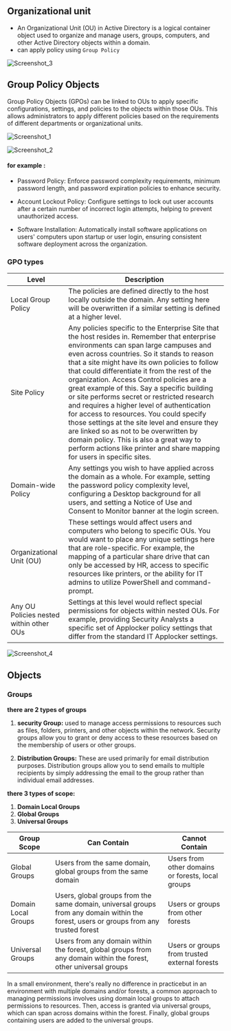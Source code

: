 ## Organizational unit
- An Organizational Unit (OU) in Active Directory is a logical container object used to organize and manage users, groups, computers, and other Active Directory objects within a domain. 
- can apply policy using `Group Policy`

![Screenshot_3](https://github.com/kiro6/penetration-testing-notes/assets/57776872/59e4ee58-42c3-4aba-8f7f-30347151ee22)



## Group Policy Objects 
Group Policy Objects (GPOs) can be linked to OUs to apply specific configurations, settings, and policies to the objects within those OUs. This allows administrators to apply different policies based on the requirements of different departments or organizational units.

![Screenshot_1](https://github.com/kiro6/penetration-testing-notes/assets/57776872/a0c7ec7a-de08-405b-b48c-43e0ec1b45a3)


![Screenshot_2](https://github.com/kiro6/penetration-testing-notes/assets/57776872/6fadfe24-f2e4-4e40-b5e3-d213dfbc96ac)



#### for example : 
- Password Policy: Enforce password complexity requirements, minimum password length, and password expiration policies to enhance security.

- Account Lockout Policy: Configure settings to lock out user accounts after a certain number of incorrect login attempts, helping to prevent unauthorized access.

- Software Installation: Automatically install software applications on users' computers upon startup or user login, ensuring consistent software deployment across the organization.


### GPO types

| Level                           | Description                                                                                                                                                                                                                                                                                                                               |
|---------------------------------|-------------------------------------------------------------------------------------------------------------------------------------------------------------------------------------------------------------------------------------------------------------------------------------------------------------------------------------------|
| Local Group Policy              | The policies are defined directly to the host locally outside the domain. Any setting here will be overwritten if a similar setting is defined at a higher level.                                                                                                                                                                       |
| Site Policy                     | Any policies specific to the Enterprise Site that the host resides in. Remember that enterprise environments can span large campuses and even across countries. So it stands to reason that a site might have its own policies to follow that could differentiate it from the rest of the organization. Access Control policies are a great example of this. Say a specific building or site performs secret or restricted research and requires a higher level of authentication for access to resources. You could specify those settings at the site level and ensure they are linked so as not to be overwritten by domain policy. This is also a great way to perform actions like printer and share mapping for users in specific sites. |
| Domain-wide Policy             | Any settings you wish to have applied across the domain as a whole. For example, setting the password policy complexity level, configuring a Desktop background for all users, and setting a Notice of Use and Consent to Monitor banner at the login screen.                                                                                                                                |
| Organizational Unit (OU)       | These settings would affect users and computers who belong to specific OUs. You would want to place any unique settings here that are role-specific. For example, the mapping of a particular share drive that can only be accessed by HR, access to specific resources like printers, or the ability for IT admins to utilize PowerShell and command-prompt.                                                              |
| Any OU Policies nested within other OUs | Settings at this level would reflect special permissions for objects within nested OUs. For example, providing Security Analysts a specific set of Applocker policy settings that differ from the standard IT Applocker settings.                                                                                                                                                                      |


![Screenshot_4](https://github.com/kiro6/penetration-testing-notes/assets/57776872/d2eadbff-043d-49c0-aae5-bba627ae372a)


## Objects 

### Groups
**there are 2 types of groups** 
1) **security Group:**
used to manage access permissions to resources such as files, folders, printers, and other objects within the network. Security groups allow you to grant or deny access to these resources based on the membership of users or other groups.

2) **Distribution Groups:**
These are used primarily for email distribution purposes. Distribution groups allow you to send emails to multiple recipients by simply addressing the email to the group rather than individual email addresses.


**there 3 types of scope:** 

1) **Domain Local Groups**
2) **Global Groups**
3) **Universal Groups**


| Group Scope        | Can Contain                                             | Cannot Contain                                     |
|--------------------|---------------------------------------------------------|-----------------------------------------------------|
| Global Groups      | Users from the same domain, global groups from the same domain | Users from other domains or forests, local groups |
| Domain Local Groups| Users, global groups from the same domain, universal groups from any domain within the forest, users or groups from any trusted forest | Users or groups from other forests |
| Universal Groups   | Users from any domain within the forest, global groups from any domain within the forest, other universal groups | Users or groups from trusted external forests |




In a small environment, there's really no difference in practicebut in an environment with multiple domains and/or forests, a common approach to managing permissions involves using domain local groups to attach permissions to resources. Then, access is granted via universal groups, which can span across domains within the forest. Finally, global groups containing users are added to the universal groups.
